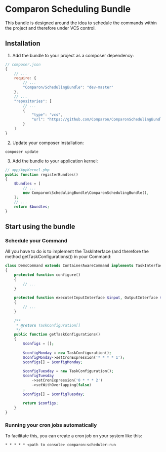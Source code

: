 # Comparon Scheduling Bundle

This bundle is designed around the idea to schedule the commands within the project and therefore under VCS control.

## Installation

1. Add the bundle to your project as a composer dependency:
```javascript
// composer.json
{
    // ...
    require: {
        // ...
        "Comparon/SchedulingBundle": "dev-master"
    },
    // ...
    "repositories": [
        // ...
        {
            "type": "vcs",
            "url": "https://github.com/Comparon/ComparonSchedulingBundle.git"
        }
    ]
}
```

2. Update your composer installation:
```shell
composer update
````

3. Add the bundle to your application kernel:
```php
// app/AppKernel.php
public function registerBundles()
{
    $bundles = [
        // ...
        new Comparon\SchedulingBundle\ComparonSchedulingBundle(),
    ];
    // ...
    return $bundles;
}
```

## Start using the bundle

### Schedule your Command

All you have to do is to implement the TaskInterface (and therefore the method getTaskConfigurations()) in your Command:

```php
class DemoCommand extends ContainerAwareCommand implements TaskInterface
{
    protected function configure()
    {
        // ...
    }
    
    protected function execute(InputInterface $input, OutputInterface $output)
    {
        // ...
    }
    
    /**
     * @return TaskConfiguration[]
     */
    public function getTaskConfigurations()
    {
        $configs = [];
        
        $configMonday = new TaskConfiguration();
        $configMonday->setCronExpression('* * * * 1');
        $configs[] = $configMonday;
        
        $configTuesday = new TaskConfiguration();
        $configTuesday
            ->setCronExpression('0 * * * 2')
            ->setWithOverlapping(false)
        ;
        $configs[] = $configTuesday;
        
        return $configs;
    }
}
```

### Running your cron jobs automatically

To facilitate this, you can create a cron job on your system like this:
```
* * * * * <path to console> comparon:scheduler:run
```
